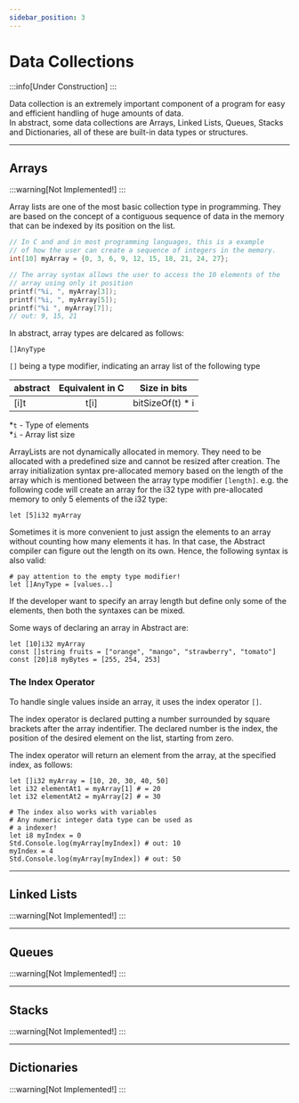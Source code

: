 ```yaml
---
sidebar_position: 3
---
```


# Data Collections
:::info[Under Construction]
:::

Data collection is an extremely important component of a program for easy and efficient handling of huge amounts of data. \
In abstract, some data collections are Arrays, Linked Lists, Queues, Stacks and Dictionaries, all of these are
built-in data types or structures.

---
## Arrays
:::warning[Not Implemented!]
:::

Array lists are one of the most basic collection type in programming. They are based on the concept of a contiguous
sequence of data in the memory that can be indexed by its position on the list.

```C title='C'
// In C and and in most programming languages, this is a example
// of how the user can create a sequence of integers in the memory.
int[10] myArray = {0, 3, 6, 9, 12, 15, 18, 21, 24, 27};

// The array syntax allows the user to access the 10 elements of the
// array using only it position
printf("%i, ", myArray[3]);
printf("%i, ", myArray[5]);
printf("%i ", myArray[7]);
// out: 9, 15, 21
```

In abstract, array types are delcared as follows:
```
[]AnyType
```
`[]` being a type modifier, indicating an array list of the following type

| abstract | Equivalent in C | Size in bits     |
|----------|:---------------:|:----------------:|
| [i]t     | t[i]            | bitSizeOf(t) * i |

*`t` - Type of elements \
*`i` - Array list size

ArrayLists are not dynamically allocated in memory. They need to be allocated with a predefined size and cannot be resized
after creation. 
The array initialization syntax pre-allocated memory based on the length of the array which is
mentioned between the array type modifier `[length]`. e.g. the following code will create an array for
the i32 type with pre-allocated memory to only 5 elements of the i32 type:
```abs
let [5]i32 myArray
```

Sometimes it is more convenient to just assign the elements to an array without counting how many elements it has.
In that case, the Abstract compiler can figure out the length on its own. Hence, the following syntax is also valid:
```abs
# pay attention to the empty type modifier!
let []AnyType = [values..]
```

If the developer want to specify an array length but define only some of the elements, then
both the syntaxes can be mixed.

Some ways of declaring an array in Abstract are:
```abs
let [10]i32 myArray
const []string fruits = ["orange", "mango", "strawberry", "tomato"]
const [20]i8 myBytes = [255, 254, 253]
```

### The Index Operator
To handle single values inside an array, it uses the index operator `[]`.

The index operator is declared putting a number surrounded by square brackets after the array indentifier.
The declared number is the index, the position of the desired element on the list, starting from zero.

The index operator will return an element from the array, at the specified index, as follows:
```abs
let []i32 myArray = [10, 20, 30, 40, 50]
let i32 elementAt1 = myArray[1] # = 20
let i32 elementAt2 = myArray[2] # = 30

# The index also works with variables
# Any numeric integer data type can be used as
# a indexer!
let i8 myIndex = 0
Std.Console.log(myArray[myIndex]) # out: 10
myIndex = 4
Std.Console.log(myArray[myIndex]) # out: 50
```


---
## Linked Lists
:::warning[Not Implemented!]
:::

---
## Queues
:::warning[Not Implemented!]
:::

---
## Stacks
:::warning[Not Implemented!]
:::

---
## Dictionaries
:::warning[Not Implemented!]
:::
